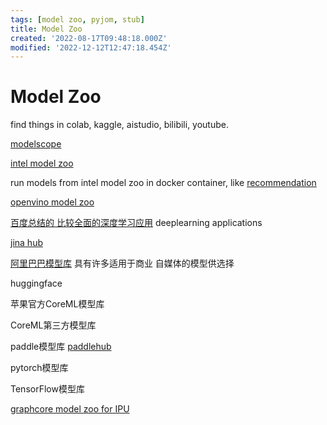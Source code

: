 ```yaml
---
tags: [model zoo, pyjom, stub]
title: Model Zoo
created: '2022-08-17T09:48:18.000Z'
modified: '2022-12-12T12:47:18.454Z'
---
```


# Model Zoo

find things in colab, kaggle, aistudio, bilibili, youtube.

[modelscope](https://modelscope.cn/home)

[intel model zoo](https://github.com/IntelAI/models)

run models from intel model zoo in docker container, like [recommendation](https://hub.docker.com/r/intel/recommendation)

[openvino model zoo](https://github.com/openvinotoolkit/open_model_zoo)

[百度总结的 比较全面的深度学习应用](https://github.com/datawhalechina/awesome-DeepLearning) deeplearning applications

[jina hub](https://hub.jina.ai/)

[阿里巴巴模型库](https://modelscope.cn/#/models) 具有许多适用于商业 自媒体的模型供选择

huggingface

苹果官方CoreML模型库

CoreML第三方模型库

paddle模型库 [paddlehub](https://github.com/PaddlePaddle/PaddleHub)

pytorch模型库

TensorFlow模型库

[graphcore model zoo for IPU](https://www.graphcore.ai/resources/model-garden)
